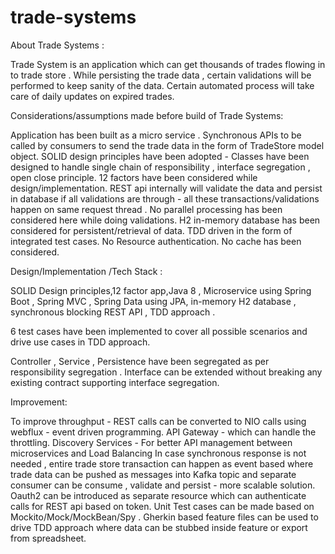 # trade-systems

About Trade Systems : 

Trade System is an application which can get thousands of trades flowing in to trade store . While persisting the trade data , certain validations will be performed to keep sanity of the data.
Certain automated process will take care of daily updates on expired trades.

Considerations/assumptions made before build of Trade Systems:

Application has been built as a micro service .
Synchronous APIs to be called by consumers to send the trade data in the form of TradeStore  model object.
SOLID design principles have been adopted - Classes have been designed to handle single chain of responsibility , interface segregation , open close principle.
12 factors have been considered while design/implementation.
REST api internally will validate the data and persist in database if all validations are through - all these transactions/validations happen on same request thread . No parallel processing has been considered here while doing validations.
H2 in-memory database has been considered for persistent/retrieval of data.
TDD driven in the form of integrated test cases.
No Resource authentication.
No cache has been considered.

Design/Implementation /Tech Stack :

SOLID Design principles,12 factor app,Java 8 , Microservice using Spring Boot , Spring MVC , Spring Data using JPA, in-memory H2 database , synchronous blocking REST API , TDD approach .

6 test cases have been implemented to cover all possible scenarios and drive use cases in TDD approach.

Controller , Service , Persistence have been segregated as per responsibility segregation . Interface can be extended without breaking any existing contract supporting interface segregation.


Improvement:

To improve throughput - REST calls can be converted to NIO calls using webflux - event driven programming.
API Gateway - which can handle the throttling.
Discovery Services - For better API management between microservices and Load Balancing
In case synchronous response is not needed , entire trade store transaction can happen as event based where trade data can be pushed as messages into Kafka topic and separate consumer can be consume , validate and persist - more scalable solution.
Oauth2 can be introduced as separate resource which can authenticate calls for REST api based on token.
Unit Test cases can be made based on Mockito/Mock/MockBean/Spy .
Gherkin based feature files can be used to drive TDD approach where data can be stubbed inside feature or export from spreadsheet.






